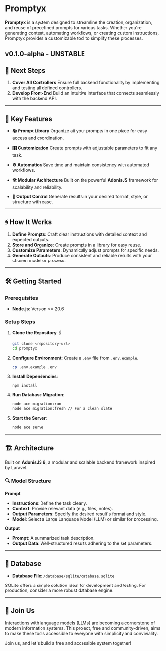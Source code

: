 # Promptyx

**Promptyx** is a system designed to streamline the creation, organization, and reuse of predefined prompts for various tasks. Whether you're generating content, automating workflows, or creating custom instructions, Promptyx provides a customizable tool to simplify these processes.

v0.1.0-alpha - UNSTABLE
---

## 🔮 Next Steps

1. **Cover All Controllers** Ensure full backend functionality by implementing and testing all defined controllers.
2. **Develop Front-End** Build an intuitive interface that connects seamlessly with the backend API.

---

## 🌟 Key Features

- **📚 Prompt Library**
  Organize all your prompts in one place for easy access and coordination.

- **🎛️ Customization**
  Create prompts with adjustable parameters to fit any task.

- **⚙️ Automation**
  Save time and maintain consistency with automated workflows.

- **🛠️ Modular Architecture**
  Built on the powerful **AdonisJS** framework for scalability and reliability.

- **🎨 Output Control**
  Generate results in your desired format, style, or structure with ease.

---

## 🌀 How It Works

1. **Define Prompts**: Craft clear instructions with detailed context and expected outputs.
2. **Store and Organize**: Create prompts in a library for easy reuse.
3. **Customize Parameters**: Dynamically adjust prompts for specific needs.
4. **Generate Outputs**: Produce consistent and reliable results with your chosen model or process.

---

## 🛠️ Getting Started

### Prerequisites

- **Node.js**: Version >= 20.6

### Setup Steps

1. **Clone the Repository** 🖇️
   ```bash
   git clone <repository-url>
   cd promptyx
   ```

2. **Configure Environment**:
   Create a `.env` file from `.env.example`.
   ```bash
   cp .env.example .env
   ```

3. **Install Dependencies**:
   ```bash
   npm install
   ```

4. **Run Database Migration**:
   ```bash
   node ace migration:run
   node ace migration:fresh // For a clean slate
   ```

5. **Start the Server**:
   ```bash
   node ace serve
   ```

---

## 🏗️ Architecture

Built on **AdonisJS 6**, a modular and scalable backend framework inspired by Laravel.

### 🔍 Model Structure

**Prompt**

- **Instructions**: Define the task clearly.
- **Context**: Provide relevant data (e.g., files, notes).
- **Output Parameters**: Specify the desired result's format and style.
- **Model**: Select a Large Language Model (LLM) or similar for processing.

**Output**

- **Prompt**: A summarized task description.
- **Output Data**: Well-structured results adhering to the set parameters.

---

## 📂 Database

- **Database File**: `/database/sqlite/database.sqlite`

SQLite offers a simple solution ideal for development and testing. For production, consider a more robust database engine.

---

## 🤝 Join Us

Interactions with language models (LLMs) are becoming a cornerstone of modern information systems. This project, free and community-driven, aims to make these tools accessible to everyone with simplicity and conviviality.

Join us, and let's build a free and accessible system together!

